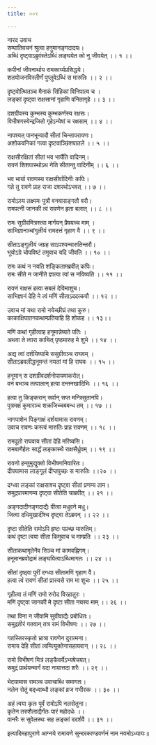 ```yaml
---
title: ००९

---
```

नारद उवाच  
सम्पातिवचनं श्रुत्वा हनुमानङ्गदादयः।  
अब्धिं दृष्ट्वाऽब्रुवंस्तेऽब्धिं लङ्घयेत को नु जीवयेत् ।। १ ।।  
  
कपीनां जीवनार्थाय रामकार्य्यप्रसिद्धये।  
शतयोजनविस्तीर्णं पुप्लुवेऽब्धिं स मारुतिः ।। २ ।।  
  
दृष्ट्वोत्थितञ्च मैनाकं सिंहिकां विनिपात्य च ।  
लङ्कां दृष्ट्वा राक्षसानां गृहाणि वनितागृहे ।। ३ ।।  
  
दशग्रीवस्य कुम्भस्य कुम्भकर्णस्य रक्षसः।  
विभीषणस्येन्द्रजितो गृहेऽन्येषां च रक्षसाम् ।। ४ ।।  
  
नापश्यत् पानभूम्यादौ सीतां चिन्तापरायणः।  
अशोकवनिकां गत्वा दृष्टवाञ्छिंशपातले ।। ५ ।।  
  
राक्षसीरक्षितां सीतां भव भार्येति वादिनम्।  
रावणं शिशपास्थोऽथ नेति सीतान्तु वादिनीम् ।। ६ ।।  
  
भव भार्या रावणस्य राक्षसीर्वादिनीः कपिः।  
गते तु रावणे प्राह राजा दशरथोऽभवत् ।। ७ ।।  
  
रामोऽस्य लक्ष्ममः पुत्रौ वनवासङ्गतौ वरौ।  
रामपत्नी जानकी त्वं रावणेन हृता बलात् ।। ८ ।।  
  
रामः सुग्रीवमित्रस्त्वा मार्गयन् प्रैषयच्च माम् ।  
साभिज्ञानञ्चांगुलीयं रामदत्तं गृहाण वै ।। ९ ।।  
  
सीताऽङ्गुलीयं जग्रह साऽपश्यन्मारुतिन्तरौ।  
भूयोऽग्रे चोपविष्टं तमुवाच यदि जीवति ।। १० ।।  
  
रामः कथं न नयति शङ्कितामब्रवीत् कपिः।  
रामः सीते न जानीते ज्ञात्वा त्वां स नयिष्यति ।। ११ ।।  
  
रावणं राक्षसं हत्वा सबलं देविमाशुच।  
साभिज्ञानं देहि मे त्वं मणिं सीताऽददत्कपौ ।। १२ ।।  
  
उवाच मां यथा रामो नयेच्छीघ्रं तथा कुरु।  
काकाक्षिपातनकथाम्प्रतियाहि हि शोकह ।। १३।।  
  
मणिं कथां गृहीत्वाह हनूमान्नेष्यते पतिः ।  
अथवा ते त्वारा काचित् पृष्ठमारुह मे शुभे ।। १४ ।।  
  
अद्य त्वां दर्शयिष्यामि ससुग्रीवञ्च राघवम् ।  
सीताऽब्रवलीद्धनूमन्तं नयतां मां हि राघवः ।। १५ ।।  
  
हनूमान् स दशग्रीवदर्शनोपायमाकरोत्।  
वनं बभञ्च तत्पालान् हत्वा दन्तनखादिभिः ।। १६ ।।  
  
हत्वा तु किङ्करान् सर्वान् सप्त मन्त्रिसुतानपि।  
पुत्रमक्षं कुमारञ्च शक्रजिच्चबबन्ध तम् ।। १७ ।।  
  
नागपाशेन पिङ्गाक्षं दर्शयामास रावणम्।  
उवाच रावणः कस्त्वं मारुतिः प्राह रावणम् ।। १८ ।।  
  
रामदूतो राघवाय सीतां देहि मरिष्यसि।  
रामबाणैर्हतः सार्द्धं लङ्कास्थै राक्षसैर्ध्रुवम् ।। १९ ।।  
  
रावणो हन्तुमुद्युक्तो विभीषणनिवारितः।  
दीपयामास लाङ्गूलं दीप्तपुच्छः स मारुतिः ।।२० ।।  
  
दग्ध्वा लङ्कां राक्षसाश्च दृष्ट्वा सीतां प्रणम्य ताम।  
समुद्रपारमागम्य दृष्ट्वा सीतेति चाब्रवीत् ।। २१ ।।  
  
अङ्गदादीनङ्गदाद्यैः पीत्वा मधुवने मधु।  
जित्वा दधिमुखादींश्च दृष्ट्वा तेऽब्रवन् ।। २२ ।।  
  
दृष्टा सीतेति रामोऽपि हृष्टः पप्रच्छ मारुतिम्।  
कथं दृष्टा त्वया सीता किमुवाच च माम्प्रति ।। २३ ।।  
  
सीताकथामृतेनैव सिञ्च मां कामवह्निगम्।  
हनूमानब्रवोद्रामं लङ्घयित्वाऽब्धिमागतः ।। २४ ।।  
  
सीतां दृष्ठ्वा पुरीं दग्ध्वा सीतामणिं गृहाण वै।  
हत्वा त्वं रावणं सीतां प्रास्यसे राम मा शुचः ।। २५ ।।  
  
गृहीत्वा तं मणिं रामो रुरोद विरहातुरः ।  
मणिं दृष्ट्वा जानकी मे दृष्टा सीता नयस्व माम् ।। २६ ।।  
  
तथा विना न जीवामि सुग्रीवाद्यैः प्रबोधितः।  
समुद्रतीरं गतवान् तत्र रामं विभीषणः ।। २७ ।।  
  
गतस्तिरस्कृतो भ्रात्रा रावणेन दुरात्मना।  
रामाय देहि सीतां त्वमित्युक्तेनासहायवान् ।। २८ ।।  
  
रामो विभीषणं मित्रं लङ्कैवर्येऽभ्यषेचयत्।  
समुद्रं प्रार्थयन्मार्गं यदा नायात्तदा शरैः ।। २९ ।।  
  
भेदयामास रामञ्च उवाचाब्धि समागतः।  
नलेन सेतुं बद्‌ध्वाब्धौ लङ्कां व्रज गभीरकः ।। ३० ।।  
  
अहं त्वया कृतः पूर्वं रामोऽपि नलसेतुना।  
कृतेन तरुशैलाद्यैर्गतः पारं महोदधेः ।।  
वानरैः स सुवेलस्थः सह लङ्कां ददर्शवै ।। ३१ ।।  
  
इत्यादिमहापुराणे आग्नये रामायणे सुन्दरकाण्डवर्णनं नाम नवमोऽध्यायः॥
